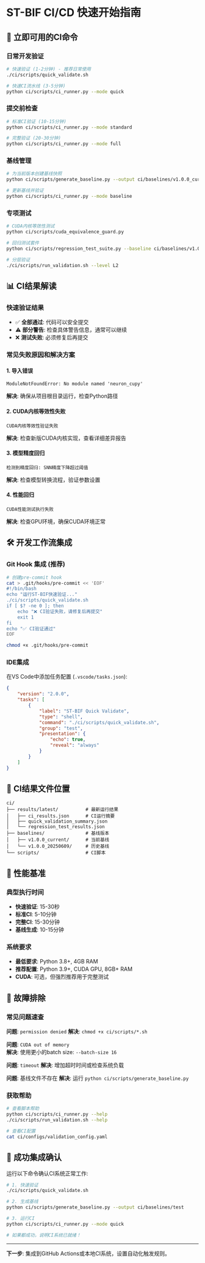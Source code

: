 # ST-BIF CI/CD 快速开始指南

## 🚀 立即可用的CI命令

### 日常开发验证
```bash
# 快速验证 (1-2分钟) - 推荐日常使用
./ci/scripts/quick_validate.sh

# 快速CI流水线 (3-5分钟)
python ci/scripts/ci_runner.py --mode quick
```

### 提交前检查
```bash
# 标准CI验证 (10-15分钟)
python ci/scripts/ci_runner.py --mode standard

# 完整验证 (20-30分钟)
python ci/scripts/ci_runner.py --mode full
```

### 基线管理
```bash
# 为当前版本创建基线快照
python ci/scripts/generate_baseline.py --output ci/baselines/v1.0.0_current

# 更新基线并验证
python ci/scripts/ci_runner.py --mode baseline
```

### 专项测试
```bash
# CUDA内核等效性测试
python ci/scripts/cuda_equivalence_guard.py

# 回归测试套件
python ci/scripts/regression_test_suite.py --baseline ci/baselines/v1.0.0_current

# 分层验证
./ci/scripts/run_validation.sh --level L2
```

## 📊 CI结果解读

### 快速验证结果
- ✅ **全部通过**: 代码可以安全提交
- ⚠️ **部分警告**: 检查具体警告信息，通常可以继续
- ❌ **测试失败**: 必须修复后再提交

### 常见失败原因和解决方案

#### 1. 导入错误
```
ModuleNotFoundError: No module named 'neuron_cupy'
```
**解决**: 确保从项目根目录运行，检查Python路径

#### 2. CUDA内核等效性失败
```
CUDA内核等效性验证失败
```
**解决**: 检查新版CUDA内核实现，查看详细差异报告

#### 3. 模型精度回归
```
检测到精度回归: SNN精度下降超过阈值
```
**解决**: 检查模型转换流程，验证参数设置

#### 4. 性能回归
```
CUDA性能测试执行失败
```
**解决**: 检查GPU环境，确保CUDA环境正常

## 🛠️ 开发工作流集成

### Git Hook 集成 (推荐)
```bash
# 创建pre-commit hook
cat > .git/hooks/pre-commit << 'EOF'
#!/bin/bash
echo "运行ST-BIF快速验证..."
./ci/scripts/quick_validate.sh
if [ $? -ne 0 ]; then
    echo "❌ CI验证失败，请修复后再提交"
    exit 1
fi
echo "✅ CI验证通过"
EOF

chmod +x .git/hooks/pre-commit
```

### IDE集成
在VS Code中添加任务配置 (`.vscode/tasks.json`):
```json
{
    "version": "2.0.0",
    "tasks": [
        {
            "label": "ST-BIF Quick Validate",
            "type": "shell",
            "command": "./ci/scripts/quick_validate.sh",
            "group": "test",
            "presentation": {
                "echo": true,
                "reveal": "always"
            }
        }
    ]
}
```

## 📁 CI结果文件位置

```
ci/
├── results/latest/          # 最新运行结果
│   ├── ci_results.json      # CI运行摘要
│   ├── quick_validation_summary.json
│   └── regression_test_results.json
├── baselines/               # 基线版本
│   ├── v1.0.0_current/      # 当前基线
│   └── v1.0.0_20250609/     # 历史基线
└── scripts/                 # CI脚本
```

## 🎯 性能基准

### 典型执行时间
- **快速验证**: 15-30秒
- **标准CI**: 5-10分钟  
- **完整CI**: 15-30分钟
- **基线生成**: 10-15分钟

### 系统要求
- **最低要求**: Python 3.8+, 4GB RAM
- **推荐配置**: Python 3.9+, CUDA GPU, 8GB+ RAM
- **CUDA**: 可选，但强烈推荐用于完整测试

## 🔧 故障排除

### 常见问题速查

**问题**: `permission denied`
**解决**: `chmod +x ci/scripts/*.sh`

**问题**: `CUDA out of memory`  
**解决**: 使用更小的batch size: `--batch-size 16`

**问题**: `timeout`
**解决**: 增加超时时间或检查系统负载

**问题**: 基线文件不存在
**解决**: 运行 `python ci/scripts/generate_baseline.py`

### 获取帮助
```bash
# 查看脚本帮助
python ci/scripts/ci_runner.py --help
./ci/scripts/run_validation.sh --help

# 查看CI配置
cat ci/configs/validation_config.yaml
```

## 🎉 成功集成确认

运行以下命令确认CI系统正常工作:
```bash
# 1. 快速验证
./ci/scripts/quick_validate.sh

# 2. 生成基线
python ci/scripts/generate_baseline.py --output ci/baselines/test

# 3. 运行CI
python ci/scripts/ci_runner.py --mode quick

# 如果都成功，说明CI系统已就绪！
```

---

**下一步**: 集成到GitHub Actions或本地CI系统，设置自动化触发规则。